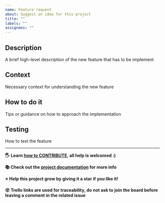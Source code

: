 ```yaml
---
name: Feature request
about: Suggest an idea for this project
title: ""
labels: ""
assignees: ""
---
```


## Description

A brief high-level description of the new feature that has to be implement

## Context

Necessary context for understanding the new feature

## How to do it

Tips or guidance on how to approach the implementation

## Testing

How to test the feature

---

__🖐️ Learn [how to CONTRIBUTE](https://antoniomrtz.github.io/SpotifyElectron_Web/docs/CONTRIBUTING/), all help is welcomed :)__

__📚 Check out the [project documentation](https://antoniomrtz.github.io/SpotifyElectron_Web/docs/) for more info__

__⭐ Help this project grow by giving it a star if you like it!__

__😵 Trello links are used for traceability, do not ask to join the board before leaving a comment in the related issue__
